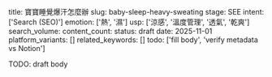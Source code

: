 title: 寶寶睡覺爆汗怎麼辦
slug: baby-sleep-heavy-sweating
stage: SEE
intent: ['Search (SEO)']
emotion: ['熱', '濕']
usp: ['涼感', '溫度管理', '透氣', '乾爽']
search_volume: 
content_count: 
status: draft
date: 2025-11-01
platform_variants: []
related_keywords: []
todo: ['fill body', 'verify metadata vs Notion']

TODO: draft body
